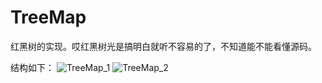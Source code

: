 # TreeMap

红黑树的实现。哎红黑树光是搞明白就听不容易的了，不知道能不能看懂源码。

结构如下：
![TreeMap_1](http://ovn0i3kdg.bkt.clouddn.com/%08TreeMap_1.png)
![TreeMap_2](http://ovn0i3kdg.bkt.clouddn.com/TreeMap_2.png)
